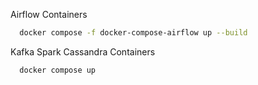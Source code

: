 Airflow Containers
```bash
  docker compose -f docker-compose-airflow up --build
```
Kafka Spark Cassandra Containers
```bash
  docker compose up 
```
